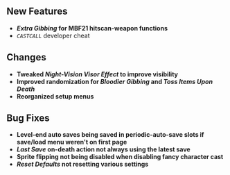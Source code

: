 ## New Features

- **_Extra Gibbing_ for MBF21 hitscan-weapon functions**
- *`CASTCALL`* developer cheat

## Changes

- **Tweaked _Night-Vision Visor Effect_ to improve visibility**
- **Improved randomization for _Bloodier Gibbing_ and _Toss Items Upon Death_**
- **Reorganized setup menus**

## Bug Fixes

- **Level-end auto saves being saved in periodic-auto-save slots if save/load menu weren't on first page**
- **_Last Save_ on-death action not always using the latest save**
- **Sprite flipping not being disabled when disabling fancy character cast**
- **_Reset Defaults_ not resetting various settings**
